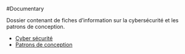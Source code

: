 #Documentary

Dossier contenant de fiches d’information sur la cybersécurité et les patrons de conception.

- [Cyber sécurité]()
- [Patrons de conception]()
